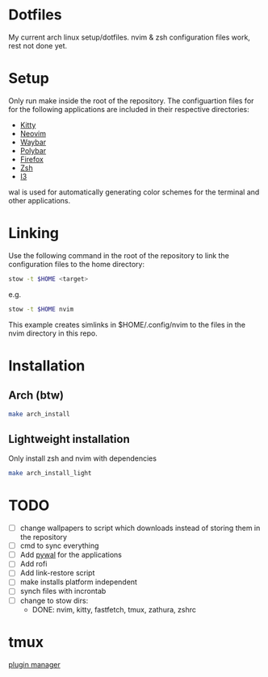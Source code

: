 # Dotfiles


My current arch linux setup/dotfiles.
nvim & zsh configuration files work, rest not done yet.

# Setup

Only run make inside the root of the repository.
The configuartion files for for the following applications are included in their respective directories:

- [Kitty](./kitty/README.md)
- [Neovim](./nvim/README.md)
- [Waybar](./waybar/README.md)
- [Polybar](./polybar/README.md)
- [Firefox](./firefox/README.md)
- [Zsh](./zsh/README.md)
- [I3](./i3/README.md)


wal is used for automatically generating color schemes for the terminal and other applications. 

# Linking

Use the following command in the root of the repository to link the configuration files to the home directory:
```bash
stow -t $HOME <target>
```
e.g.

```bash
stow -t $HOME nvim
```
This example creates simlinks in $HOME/.config/nvim to the files in the nvim directory in this repo.




# Installation


## Arch (btw)

```bash
make arch_install 
```

## Lightweight installation

Only install zsh and nvim with dependencies

```bash
make arch_install_light
```


# TODO

- [ ] change wallpapers to script which downloads instead of storing them in the repository
-   [ ] cmd to sync everything
-   [ ] Add [pywal](https://github.com/dylanaraps/pywal?tab=readme-ov-file) for the applications
-   [ ] Add rofi
-  [ ] Add link-restore script
-   [ ] make installs platform independent
-   [ ] synch files with incrontab 
-   [ ] change to stow dirs:
    -   DONE: nvim, kitty, fastfetch, tmux, zathura, zshrc


# tmux
[plugin manager](https://github.com/tmux-plugins/tpm)
